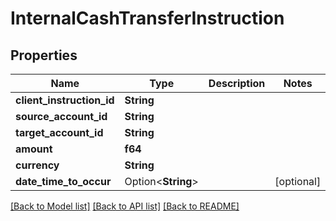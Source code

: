 # InternalCashTransferInstruction

## Properties

Name | Type | Description | Notes
------------ | ------------- | ------------- | -------------
**client_instruction_id** | **String** |  | 
**source_account_id** | **String** |  | 
**target_account_id** | **String** |  | 
**amount** | **f64** |  | 
**currency** | **String** |  | 
**date_time_to_occur** | Option<**String**> |  | [optional]

[[Back to Model list]](../README.md#documentation-for-models) [[Back to API list]](../README.md#documentation-for-api-endpoints) [[Back to README]](../README.md)


